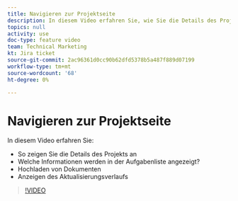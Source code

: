 ```yaml
---
title: Navigieren zur Projektseite
description: In diesem Video erfahren Sie, wie Sie die Details des Projekts anzeigen, welche Informationen in der Aufgabenliste angezeigt werden, wo Dokumente hochgeladen werden und wie Sie den Aktualisierungsverlauf anzeigen.
topics: null
activity: use
doc-type: feature video
team: Technical Marketing
kt: Jira ticket
source-git-commit: 2ac96361d0cc90b62dfd5378b5a487f889d07199
workflow-type: tm+mt
source-wordcount: '68'
ht-degree: 0%

---
```


# Navigieren zur Projektseite

In diesem Video erfahren Sie:

* So zeigen Sie die Details des Projekts an
* Welche Informationen werden in der Aufgabenliste angezeigt?
* Hochladen von Dokumenten
* Anzeigen des Aktualisierungsverlaufs

>[!VIDEO](https://video.tv.adobe.com/v/335085/?quality=12)
